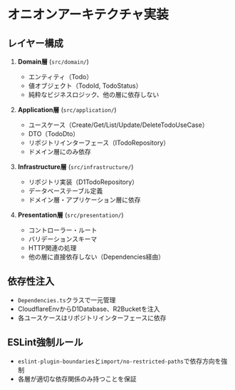# オニオンアーキテクチャ実装

## レイヤー構成
1. **Domain層** (`src/domain/`)
   - エンティティ（Todo）
   - 値オブジェクト（TodoId, TodoStatus）
   - 純粋なビジネスロジック、他の層に依存しない

2. **Application層** (`src/application/`)
   - ユースケース（Create/Get/List/Update/DeleteTodoUseCase）
   - DTO（TodoDto）
   - リポジトリインターフェース（ITodoRepository）
   - ドメイン層にのみ依存

3. **Infrastructure層** (`src/infrastructure/`)
   - リポジトリ実装（D1TodoRepository）
   - データベーステーブル定義
   - ドメイン層・アプリケーション層に依存

4. **Presentation層** (`src/presentation/`)
   - コントローラー・ルート
   - バリデーションスキーマ
   - HTTP関連の処理
   - 他の層に直接依存しない（Dependencies経由）

## 依存性注入
- `Dependencies.ts`クラスで一元管理
- CloudflareEnvからD1Database、R2Bucketを注入
- 各ユースケースはリポジトリインターフェースに依存

## ESLint強制ルール
- `eslint-plugin-boundaries`と`import/no-restricted-paths`で依存方向を強制
- 各層が適切な依存関係のみ持つことを保証